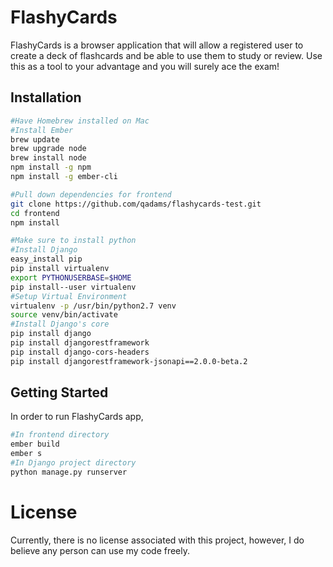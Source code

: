 # FlashyCards

FlashyCards is a browser application that will allow a registered user to create a deck of flashcards and be able to use them to study or review. Use this as a tool to your advantage and you will surely ace the exam!

## Installation
```bash
#Have Homebrew installed on Mac
#Install Ember
brew update
brew upgrade node
brew install node
npm install -g npm
npm install -g ember-cli

#Pull down dependencies for frontend
git clone https://github.com/qadams/flashycards-test.git
cd frontend
npm install

#Make sure to install python
#Install Django
easy_install pip
pip install virtualenv
export PYTHONUSERBASE=$HOME
pip install--user virtualenv
#Setup Virtual Environment
virtualenv -p /usr/bin/python2.7 venv
source venv/bin/activate
#Install Django's core
pip install django
pip install djangorestframework
pip install django-cors-headers
pip install djangorestframework-jsonapi==2.0.0-beta.2
```

## Getting Started
In order to run FlashyCards app,
```bash
#In frontend directory
ember build
ember s 
#In Django project directory
python manage.py runserver
```

# License
Currently, there is no license associated with this project, however, I do believe any person can use my code freely.
